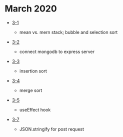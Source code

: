 # March 2020

- [3-1](./days/3-1.md)
  - mean vs. mern stack; bubble and selection sort 

- [3-2](./days/3-2.md)
  - connect mongodb to express server

- [3-3](./days/3-3.md)
  - insertion sort

- [3-4](./days/3-4.md)
  - merge sort 

- [3-5](./days/3-5.md)
  - useEffect hook 

- [3-7](./days/3-7.md)
  - JSON.stringify for post request